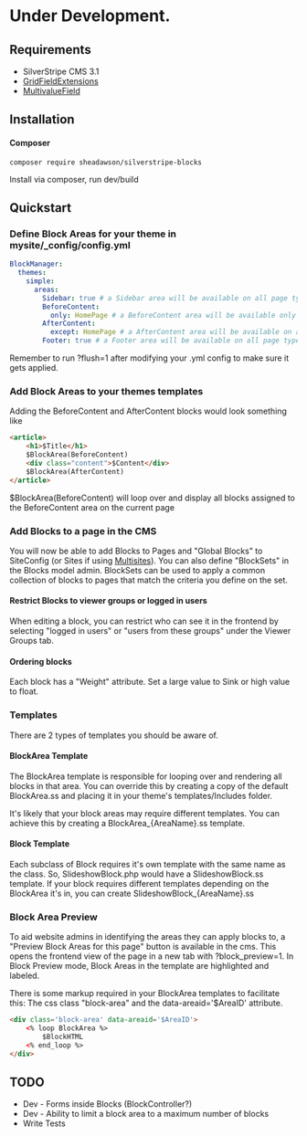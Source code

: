 # Under Development.

## Requirements

* SilverStripe CMS 3.1
* [GridFieldExtensions](https://github.com/ajshort/silverstripe-gridfieldextensions)
* [MultivalueField](https://github.com/nyeholt/silverstripe-multivaluefield)


## Installation

#### Composer

	composer require sheadawson/silverstripe-blocks
	
Install via composer, run dev/build

## Quickstart

### Define Block Areas for your theme in mysite/_config/config.yml

``` yml
BlockManager:
  themes:
    simple:
      areas:
        Sidebar: true # a Sidebar area will be available on all page types in simple theme
        BeforeContent:
          only: HomePage # a BeforeContent area will be available only on HomePage page types in simple theme
        AfterContent:
          except: HomePage # a AfterContent area will be available on all page types except HomePage in simple theme
        Footer: true # a Footer area will be available on all page types in simple theme
```

Remember to run ?flush=1 after modifying your .yml config to make sure it gets applied.

### Add Block Areas to your themes templates

Adding the BeforeContent and AfterContent blocks would look something like

```html
<article>
	<h1>$Title</h1>
	$BlockArea(BeforeContent)
	<div class="content">$Content</div>
	$BlockArea(AfterContent)
</article>
```

$BlockArea(BeforeContent) will loop over and display all blocks assigned to the BeforeContent area on the current page

### Add Blocks to a page in the CMS

You will now be able to add Blocks to Pages and "Global Blocks" to SiteConfig (or Sites if using [Multisites](https://github.com/sheadawson/silverstripe-multisites)). You can also define "BlockSets" in the Blocks model admin. BlockSets can be used to apply a common collection of blocks to pages that match the criteria you define on the set.


#### Restrict Blocks to viewer groups or logged in users

When editing a block, you can restrict who can see it in the frontend by selecting "logged in users" or "users from these groups" under the Viewer Groups tab.

#### Ordering blocks

Each block has a "Weight" attribute. Set a large value to Sink or high value to float.

### Templates

There are 2 types of templates you should be aware of. 

#### BlockArea Template

The BlockArea template is responsible for looping over and rendering all blocks in that area. You can override this by creating a copy of the default BlockArea.ss and placing it in your theme's templates/Includes folder. 

It's likely that your block areas may require different templates. You can achieve this by creating a BlockArea_{AreaName}.ss template. 

#### Block Template

Each subclass of Block requires it's own template with the same name as the class. So, SlideshowBlock.php would have a SlideshowBlock.ss template. If your block requires different templates depending on the BlockArea it's in, you can create SlideshowBlock_{AreaName}.ss

### Block Area Preview

To aid website admins in identifying the areas they can apply blocks to, a "Preview Block Areas for this page" button is available in the cms. This opens the frontend view of the page in a new tab with ?block_preview=1. In Block Preview mode, Block Areas in the template are highlighted and labeled. 

There is some markup required in your BlockArea templates to facilitate this: The css class "block-area" and the data-areaid='$AreaID' attribute.

```html
<div class='block-area' data-areaid='$AreaID'>
	<% loop BlockArea %>
		$BlockHTML
	<% end_loop %>
</div>
```



## TODO

* Dev - Forms inside Blocks (BlockController?)
* Dev - Ability to limit a block area to a maximum number of blocks
* Write Tests